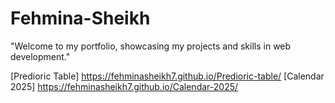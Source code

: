 # Fehmina-Sheikh
"Welcome to my portfolio, showcasing my projects and skills in web development."

[Predioric Table] https://fehminasheikh7.github.io/Predioric-table/
[Calendar 2025] https://fehminasheikh7.github.io/Calendar-2025/
